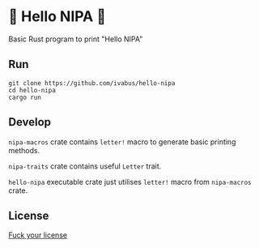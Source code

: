 # 🚀 Hello NIPA 🚀

Basic Rust program to print "Hello NIPA"

## Run

```
git clone https://github.com/ivabus/hello-nipa
cd hello-nipa
cargo run
```

## Develop

`nipa-macros` crate contains `letter!` macro to generate basic printing methods.

`nipa-traits` crate contains useful `Letter` trait.

`hello-nipa` executable crate just utilises `letter!` macro from `nipa-macros` crate.

## License

[Fuck your license](./LICENSE)